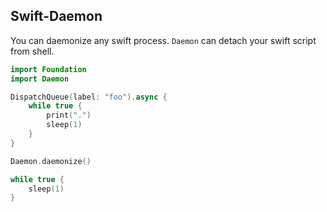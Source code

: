 ## Swift-Daemon

You can daemonize any swift process.
`Daemon` can detach your swift script from shell.

```swift
import Foundation
import Daemon

DispatchQueue(label: "foo").async {
    while true {
        print(".")
        sleep(1)
    }
}

Daemon.daemonize()

while true {
    sleep(1)
}
```
